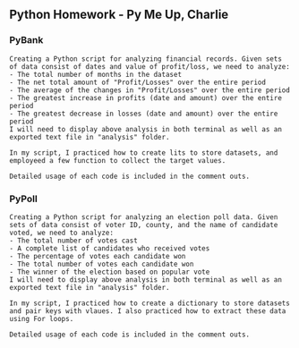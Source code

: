 ## Python Homework - Py Me Up, Charlie

### PyBank

    Creating a Python script for analyzing financial records. Given sets of data consist of dates and value of profit/loss, we need to analyze:
    - The total number of months in the dataset
    - The net total amount of "Profit/Losses" over the entire period
    - The average of the changes in "Profit/Losses" over the entire period
    - The greatest increase in profits (date and amount) over the entire period
    - The greatest decrease in losses (date and amount) over the entire period
    I will need to display above analysis in both terminal as well as an exported text file in "analysis" folder.

    In my script, I practiced how to create lits to store datasets, and employeed a few function to collect the target values.
    
    Detailed usage of each code is included in the comment outs.

### PyPoll

    Creating a Python script for analyzing an election poll data. Given sets of data consist of voter ID, county, and the name of candidate voted, we need to analyze:
    - The total number of votes cast
    - A complete list of candidates who received votes
    - The percentage of votes each candidate won
    - The total number of votes each candidate won
    - The winner of the election based on popular vote
    I will need to display above analysis in both terminal as well as an exported text file in "analysis" folder.

    In my script, I practiced how to create a dictionary to store datasets and pair keys with vlaues. I also practiced how to extract these data using For loops.
    
    Detailed usage of each code is included in the comment outs.